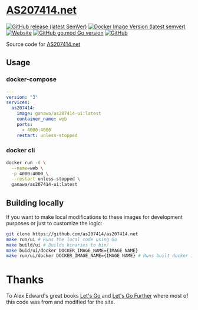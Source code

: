 # [AS207414.net](https://github.com/linuxserver/docker-netbox)
[![GitHub release (latest SemVer)](https://img.shields.io/github/v/release/as207414/as207414.net?logo=github&style=for-the-badge)](https://github.com/as207414/as207414.net/releases)
[![Docker Image Version (latest semver)](https://img.shields.io/docker/v/ganawa/as207414-ui?logo=docker&style=for-the-badge)](https://hub.docker.com/repository/docker/ganawa/as207414-ui)
[![Website](https://img.shields.io/website?style=for-the-badge&url=https%3A%2F%2Fas207414.net)](https://as207414.net)
[![GitHub go.mod Go version](https://img.shields.io/github/go-mod/go-version/as207414/as207414.net?style=for-the-badge)](https://github.com/as207414/as207414.net/blob/develop/go.mod)
[![GitHub](https://img.shields.io/github/license/as207414/as207414.net?style=for-the-badge)](https://github.com/as207414/as207414.net/blob/develop/LICENSE)

Source code for [AS207414.net](https://as207414.net)


## Usage

### docker-compose

```yaml
---
version: "3"
services:
  as207414:
    image: ganawa/as207414-ui:latest
    container_name: web
    ports:
      - 4000:4000
    restart: unless-stopped
```
### docker cli

```bash
docker run -d \
  --name=web \
  -p 4000:4000 \
  --restart unless-stopped \
  ganawa/as207414-ui:latest
```


## Building locally


If you want to make local modifications to these images for development purposes or just to customize the logic:

```bash
git clone https://github.com/as207414/as207414.net
make run/ui # Runs the local code using Go
make build/ui # Builds binaries to bin/
make buid/ui/docker DOCKER_IMAGE_NAME={IMAGE NAME}
make run/ui/docker DOCKER_IMAGE_NAME={IMAGE NAME} # Runs built docker image
```

# Thanks

To Alex Edward's great books [Let's Go](https://lets-go.alexedwards.net/) and [Let's Go Further](https://lets-go-further.alexedwards.net/) where most of this code was from and modified for the site. 